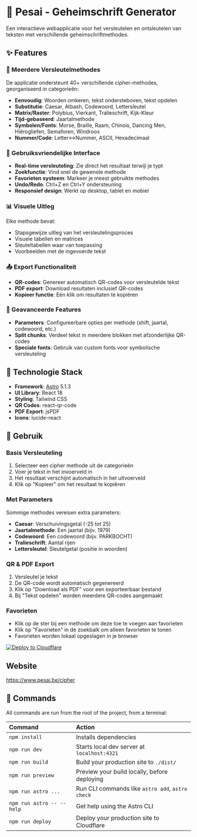 # 🔐 Pesai - Geheimschrift Generator

Een interactieve webapplicatie voor het versleutelen en ontsleutelen van teksten met verschillende geheimschriftmethodes.

## ✨ Features

### 🎯 Meerdere Versleutelmethodes

De applicatie ondersteunt 40+ verschillende cipher-methodes, georganiseerd in categorieën:

- **Eenvoudig**: Woorden omkeren, tekst ondersteboven, tekst opdelen
- **Substitutie**: Caesar, Atbash, Codewoord, Lettersleutel
- **Matrix/Raster**: Polybius, Vierkant, Tralieschrift, Kijk-Kleur
- **Tijd-gebaseerd**: Jaartalmethode
- **Symbolen/Fonts**: Morse, Braille, Raam, Chinois, Dancing Men, Hiërogliefen, Semaforen, Windroos
- **Nummer/Code**: Letter↔Nummer, ASCII, Hexadecimaal

### 🎨 Gebruiksvriendelijke Interface

- **Real-time versleuteling**: Zie direct het resultaat terwijl je typt
- **Zoekfunctie**: Vind snel de gewenste methode
- **Favorieten systeem**: Markeer je meest gebruikte methodes
- **Undo/Redo**: Ctrl+Z en Ctrl+Y ondersteuning
- **Responsief design**: Werkt op desktop, tablet en mobiel

### 📊 Visuele Uitleg

Elke methode bevat:
- Stapsgewijze uitleg van het versleutelingsproces
- Visuele tabellen en matrices
- Sleuteltabellen waar van toepassing
- Voorbeelden met de ingevoerde tekst

### 📤 Export Functionaliteit

- **QR-codes**: Genereer automatisch QR-codes voor versleutelde tekst
- **PDF export**: Download resultaten inclusief QR-codes
- **Kopieer functie**: Eén klik om resultaten te kopiëren

### 🔧 Geavanceerde Features

- **Parameters**: Configureerbare opties per methode (shift, jaartal, codewoord, etc.)
- **Split chunks**: Verdeel tekst in meerdere blokken met afzonderlijke QR-codes
- **Speciale fonts**: Gebruik van custom fonts voor symbolische versleuteling

## 🎨 Technologie Stack

- **Framework**: [Astro](https://astro.build/) 5.1.3
- **UI Library**: React 18
- **Styling**: Tailwind CSS
- **QR Codes**: react-qr-code
- **PDF Export**: jsPDF
- **Icons**: lucide-react

## 📝 Gebruik

### Basis Versleuteling

1. Selecteer een cipher methode uit de categorieën
2. Voer je tekst in het invoerveld in
3. Het resultaat verschijnt automatisch in het uitvoerveld
4. Klik op "Kopieer" om het resultaat te kopiëren

### Met Parameters

Sommige methodes vereisen extra parameters:

- **Caesar**: Verschuivingsgetal (-25 tot 25)
- **Jaartalmethode**: Een jaartal (bijv. 1979)
- **Codewoord**: Een codewoord (bijv. PARKBOCHT)
- **Tralieschrift**: Aantal rijen
- **Lettersleutel**: Sleutelgetal (positie in woorden)

### QR & PDF Export

1. Versleutel je tekst
2. De QR-code wordt automatisch gegenereerd
3. Klik op "Download als PDF" voor een exporteerbaar bestand
4. Bij "Tekst opdelen" worden meerdere QR-codes aangemaakt

### Favorieten

- Klik op de ster bij een methode om deze toe te voegen aan favorieten
- Klik op "Favorieten" in de zoekbalk om alleen favorieten te tonen
- Favorieten worden lokaal opgeslagen in je browser


[![Deploy to Cloudflare](https://deploy.workers.cloudflare.com/button)](https://deploy.workers.cloudflare.com/?url=https://github.com/cloudflare/templates/tree/main/astro-blog-starter-template)

<!-- dash-content-start -->
## Website
https://www.pesai.be/cipher

## 🧞 Commands

All commands are run from the root of the project, from a terminal:

| Command                   | Action                                           |
| :------------------------ | :----------------------------------------------- |
| `npm install`             | Installs dependencies                            |
| `npm run dev`             | Starts local dev server at `localhost:4321`      |
| `npm run build`           | Build your production site to `./dist/`          |
| `npm run preview`         | Preview your build locally, before deploying     |
| `npm run astro ...`       | Run CLI commands like `astro add`, `astro check` |
| `npm run astro -- --help` | Get help using the Astro CLI                     |
| `npm run deploy`          | Deploy your production site to Cloudflare        |


